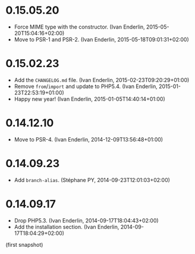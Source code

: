# 0.15.05.20

  * Force MIME type with the constructor. (Ivan Enderlin, 2015-05-20T15:04:16+02:00)
  * Move to PSR-1 and PSR-2. (Ivan Enderlin, 2015-05-18T09:01:31+02:00)

# 0.15.02.23

  * Add the `CHANGELOG.md` file. (Ivan Enderlin, 2015-02-23T09:20:29+01:00)
  * Remove `from`/`import` and update to PHP5.4. (Ivan Enderlin, 2015-01-23T22:53:19+01:00)
  * Happy new year! (Ivan Enderlin, 2015-01-05T14:40:14+01:00)

# 0.14.12.10

  * Move to PSR-4. (Ivan Enderlin, 2014-12-09T13:56:48+01:00)

# 0.14.09.23

  * Add `branch-alias`. (Stéphane PY, 2014-09-23T12:01:03+02:00)

# 0.14.09.17

  * Drop PHP5.3. (Ivan Enderlin, 2014-09-17T18:04:43+02:00)
  * Add the installation section. (Ivan Enderlin, 2014-09-17T18:04:29+02:00)

(first snapshot)
